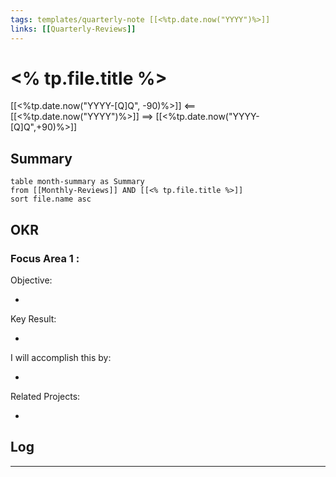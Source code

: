 ```yaml
---
tags: templates/quarterly-note [[<%tp.date.now("YYYY")%>]]
links: [[Quarterly-Reviews]]
---
```


# <% tp.file.title %>

[[<%tp.date.now("YYYY-[Q]Q", -90)%>]] <== [[<%tp.date.now("YYYY")%>]] ==> [[<%tp.date.now("YYYY-[Q]Q",+90)%>]]

## Summary

```dataview
table month-summary as Summary
from [[Monthly-Reviews]] AND [[<% tp.file.title %>]]
sort file.name asc
```

## OKR

### Focus Area 1 :

Objective:

* 

Key Result:

* 

I will accomplish this by:

* 

Related Projects:

* 


## Log
---
